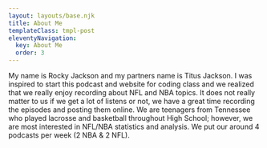 ```yaml
---
layout: layouts/base.njk
title: About Me
templateClass: tmpl-post
eleventyNavigation:
  key: About Me
  order: 3
---
```


My name is Rocky Jackson and my partners name is Titus Jackson. I was inspired to start this podcast and website for coding class and we realized that we really enjoy recording about NFL and NBA topics. It does not really matter to us if we get a lot of listens or not, we have a great time recording the episodes and posting them online. We are teenagers from Tennessee who played lacrosse and basketball throughout High School; however, we are most interested in NFL/NBA statistics and analysis. We put our around 4 podcasts per week (2 NBA & 2 NFL).